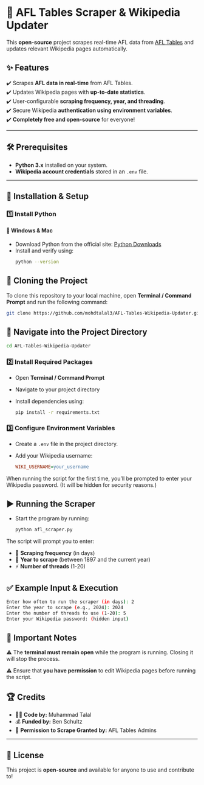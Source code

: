 # 🏉 AFL Tables Scraper & Wikipedia Updater  

This **open-source** project scrapes real-time AFL data from [AFL Tables](https://afltables.com/) and updates relevant Wikipedia pages automatically.  

## ✨ Features  
✔️ Scrapes **AFL data in real-time** from AFL Tables.  
✔️ Updates Wikipedia pages with **up-to-date statistics**.  
✔️ User-configurable **scraping frequency, year, and threading**.  
✔️ Secure Wikipedia **authentication using environment variables**.  
✔️ **Completely free and open-source** for everyone!  

---

## 🛠️ Prerequisites  
- **Python 3.x** installed on your system.  
- **Wikipedia account credentials** stored in an `.env` file.  

---

## 🚀 Installation & Setup  

### **1️⃣ Install Python**  
#### 🔹 Windows & Mac  
- Download Python from the official site: [Python Downloads](https://www.python.org/downloads/)  
- Install and verify using:  
  ```sh
  python --version
  ```

## 🔽 Cloning the Project  

To clone this repository to your local machine, open **Terminal / Command Prompt** and run the following command:  

```sh
git clone https://github.com/mohdtalal3/AFL-Tables-Wikipedia-Updater.git
```
## 📂 Navigate into the Project Directory
```sh
cd AFL-Tables-Wikipedia-Updater
```

### 2️⃣ Install Required Packages  
- Open **Terminal / Command Prompt**  
- Navigate to your project directory  
- Install dependencies using:  

  ```sh
  pip install -r requirements.txt
  ```

### 3️⃣ Configure Environment Variables  
- Create a `.env` file in the project directory.  
- Add your Wikipedia username:  

  ```ini
  WIKI_USERNAME=your_username
  ```
When running the script for the first time, you’ll be prompted to enter your Wikipedia password.
(It will be hidden for security reasons.)

## ▶️ Running the Scraper  
- Start the program by running:  

  ```sh
  python afl_scraper.py
  ```
The script will prompt you to enter:  
- 📅 **Scraping frequency** (in days)  
- 📆 **Year to scrape** (between 1897 and the current year)  
- ⚡ **Number of threads** (1-20)  


## ✅ Example Input & Execution  

  ```sh
  Enter how often to run the scraper (in days): 2  
  Enter the year to scrape (e.g., 2024): 2024  
  Enter the number of threads to use (1-20): 5  
  Enter your Wikipedia password: (hidden input)  
  ```
## 📌 Important Notes  

⚠️ The **terminal must remain open** while the program is running. Closing it will stop the process.  

⚠️ Ensure that **you have permission** to edit Wikipedia pages before running the script.  

## 🏆 Credits  
- 👨‍💻 **Code by:** Muhammad Talal  
- 💰 **Funded by:** Ben Schultz  
- 📜 **Permission to Scrape Granted by:** AFL Tables Admins  

---

## 📜 License  
This project is **open-source** and available for anyone to use and contribute to!  
